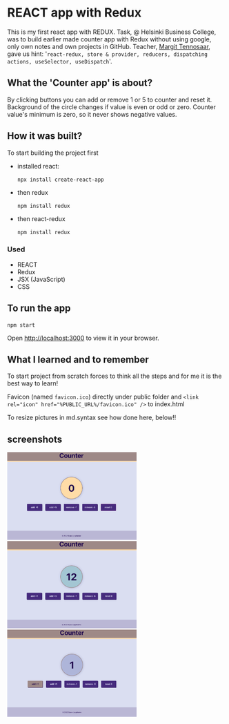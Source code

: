 # REACT app with Redux

This is my first react app with REDUX. Task, @ Helsinki Business College, was to build earlier made counter app with Redux without using google, only own notes and own projects in GitHub.
Teacher, [Margit Tennosaar](https://github.com/margittennosaar), gave us hint: '`react-redux, store & provider, reducers, dispatching actions, useSelector, useDispatch`'.

## What the 'Counter app' is about?

By clicking buttons you can add or remove 1 or 5 to counter and reset it. Background of the circle changes if value is even or odd or zero. Counter value's minimum is zero, so it never shows negative values.

## How it was built?

To start building the project first

- installed react:

  ```shell
  npx install create-react-app
  ```

- then redux

  ```shell
  npm install redux
  ```

- then react-redux

  ```shell
  npm install redux
  ```

### Used

- REACT
- Redux
- JSX (JavaScript)
- CSS

## To run the app

```shell
npm start
```

Open [http://localhost:3000](http://localhost:3000) to view it in your browser.

## What I learned and to remember

To start project from scratch forces to think all the steps and for me it is the best way to learn!

Favicon (named `favicon.ico`) directly under public folder and
`<link rel="icon" href="%PUBLIC_URL%/favicon.ico" />`
to index.html

To resize pictures in md.syntax see how done here, below!!

## screenshots

<img src="./src/assets/Screenshot_zero.png" width="300" alt="zero state">
<img src="./src/assets/Screenshot_even.png" width="300" alt= "even state">
<img src="./src/assets/Screenshot_odd.png" width="300" alt= "odd state">

